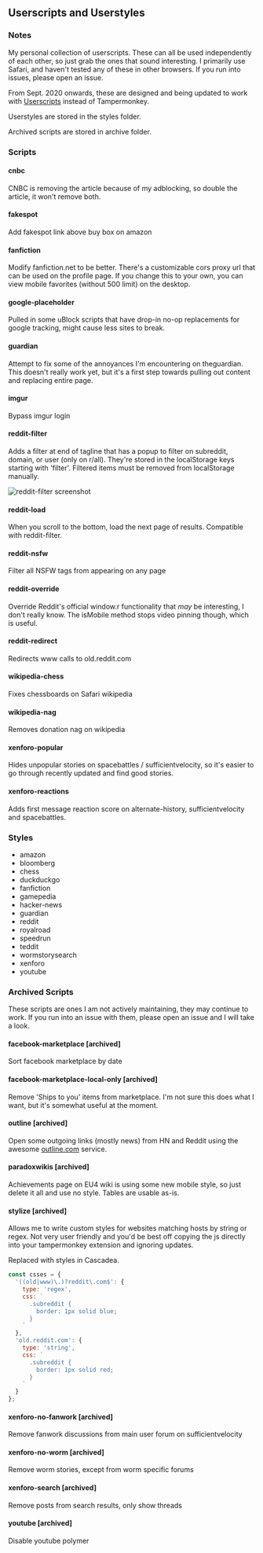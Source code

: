 ## Userscripts and Userstyles

### Notes
My personal collection of userscripts. These can all be used independently of each other, so just grab the ones that sound interesting. I primarily use Safari, and haven't tested any of these in other browsers. If you run into issues, please open an issue.

From Sept. 2020 onwards, these are designed and being updated to work with [Userscripts](https://github.com/quoid/userscripts) instead of Tampermonkey.

Userstyles are stored in the styles folder.

Archived scripts are stored in archive folder.

### Scripts

#### cnbc
CNBC is removing the article because of my adblocking, so double the article, it won't remove both.

#### fakespot
Add fakespot link above buy box on amazon

#### fanfiction
Modify fanfiction.net to be better. There's a customizable cors proxy url that can be used on the profile page.
If you change this to your own, you can view mobile favorites (without 500 limit) on the desktop.

#### google-placeholder
Pulled in some uBlock scripts that have drop-in no-op replacements for google tracking, might cause less sites to break.

#### guardian
Attempt to fix some of the annoyances I'm encountering on theguardian. This doesn't really work yet, but it's a first step towards pulling out content and replacing entire page.

#### imgur
Bypass imgur login

#### reddit-filter
Adds a filter at end of tagline that has a popup to filter on subreddit, domain, or user (only on r/all). They're stored in the localStorage keys starting with 'filter'. Filtered items must be removed from localStorage manually.

![reddit-filter screenshot](./screenshots/reddit-filter.png)

#### reddit-load
When you scroll to the bottom, load the next page of results. Compatible with reddit-filter.

#### reddit-nsfw
Filter all NSFW tags from appearing on any page

#### reddit-override
Override Reddit's official window.r functionality that *may* be interesting, I don't really know. The isMobile method stops video pinning though, which is useful.

#### reddit-redirect
Redirects www calls to old.reddit.com

#### wikipedia-chess
Fixes chessboards on Safari wikipedia

#### wikipedia-nag
Removes donation nag on wikipedia

#### xenforo-popular
Hides unpopular stories on spacebattles / sufficientvelocity, so it's easier to go through recently updated and find good stories.

#### xenforo-reactions
Adds first message reaction score on alternate-history, sufficientvelocity and spacebattles.

### Styles
* amazon
* bloomberg
* chess
* duckduckgo
* fanfiction
* gamepedia
* hacker-news
* guardian
* reddit
* royalroad
* speedrun
* teddit
* wormstorysearch
* xenforo
* youtube

### Archived Scripts
These scripts are ones I am not actively maintaining, they may continue to work. If you run into an issue with them, please open an issue and I will take a look.

#### facebook-marketplace [archived]
Sort facebook marketplace by date

#### facebook-marketplace-local-only [archived]
Remove 'Ships to you' items from marketplace. I'm not sure this does what I want, but it's somewhat useful at the moment.

#### outline [archived]
Open some outgoing links (mostly news) from HN and Reddit using the awesome [outline.com](https://outline.com) service.

#### paradoxwikis [archived]
Achievements page on EU4 wiki is using some new mobile style, so just delete it all and use no style. Tables are usable as-is.

#### stylize [archived]
Allows me to write custom styles for websites matching hosts by string or regex. Not very user friendly and you'd be best off copying the js directly into your tampermonkey extension and ignoring updates.

Replaced with styles in Cascadea.

```javascript
const csses = {
  '((old|www)\.)?reddit\.com$': {
    type: 'regex',
    css: `
      .subreddit {
        border: 1px solid blue;
      }
    `
  },
  'old.reddit.com': {
    type: 'string',
    css: `
      .subreddit {
        border: 1px solid red;
      }
    `
  }
};
```

#### xenforo-no-fanwork [archived]
Remove fanwork discussions from main user forum on sufficientvelocity

#### xenforo-no-worm [archived]
Remove worm stories, except from worm specific forums

#### xenforo-search [archived]
Remove posts from search results, only show threads

#### youtube [archived]
Disable youtube polymer
